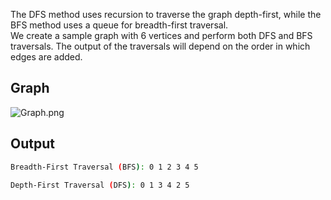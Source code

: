 The DFS method uses recursion to traverse the graph depth-first, while the BFS method uses a queue for breadth-first traversal. <br>
We create a sample graph with 6 vertices and perform both DFS and BFS traversals. The output of the traversals will depend on the order in which edges are added.
## Graph
![Graph.png]()
## Output
```bash
Breadth-First Traversal (BFS): 0 1 2 3 4 5 
```
```bash
Depth-First Traversal (DFS): 0 1 3 4 2 5 
```
